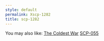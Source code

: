 ```yaml
---
style: default
permalink: Xscp-1282
title: scp-1282
---
```

You may also like:
[The Coldest War](http://scp-wiki.net/the-coldest-war-hub)
[SCP-055](http://scp-wiki.net/scp-055)